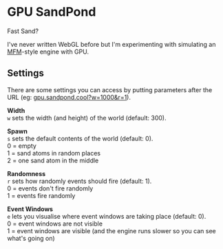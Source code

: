 # GPU SandPond
Fast Sand?

I've never written WebGL before but I'm experimenting with simulating an [MFM](https://github.com/DaveAckley/MFM)-style engine with GPU.

## Settings
There are some settings you can access by putting parameters after the URL (eg: [gpu.sandpond.cool?w=1000&r=1](https://gpu.sandpond.cool?w=1000&r=1)).

**Width**<br>
`w` sets the width (and height) of the world (default: 300).

**Spawn**<br>
`s` sets the default contents of the world (default: 0).<br>
0 = empty<br>
1 = sand atoms in random places<br>
2 = one sand atom in the middle

**Randomness**<br>
`r` sets how randomly events should fire (default: 1).<br>
0 = events don't fire randomly<br>
1 = events fire randomly

**Event Windows**<br>
`e` lets you visualise where event windows are taking place (default: 0).<br>
0 = event windows are not visible<br>
1 = event windows are visible (and the engine runs slower so you can see what's going on)
